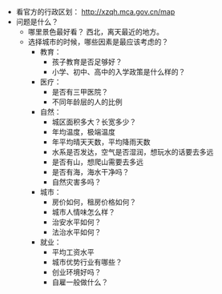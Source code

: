 - 看官方的行政区划： http://xzqh.mca.gov.cn/map
- 问题是什么？
	- 哪里景色最好看？ 西北，离天最近的地方。
	- 选择城市的时候，哪些因素是最应该考虑的？
		- 教育：
			- 孩子教育是否足够好？
			- 小学、初中、高中的入学政策是什么样的？
		- 医疗：
			- 是否有三甲医院？
			- 不同年龄层的人的比例
		- 自然：
			- 城区面积多大？长宽多少？
			- 年均温度，极端温度
			- 年平均晴天天数，平均降雨天数
			- 水系是否发达，空气是否湿润，想玩水的话要去多远
			- 是否有山，想爬山需要去多远
			- 是否有海，海水干净吗？
			- 自然灾害多吗？
		- 城市：
			- 房价如何，租房价格如何？
			- 城市人情味怎么样？
			- 治安水平如何？
			- 法治水平如何？
		- 就业：
			- 平均工资水平
			- 城市优势行业有哪些？
			- 创业环境好吗？
			- 自雇一般做什么？